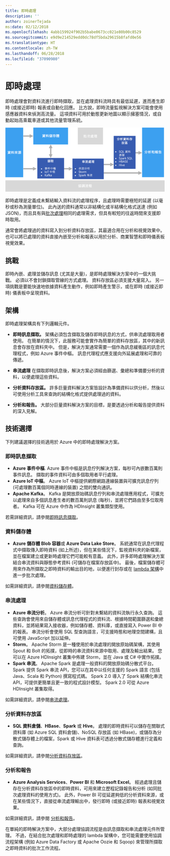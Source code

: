 ```yaml
---
title: 即時處理
description: ''
author: zoinerTejada
ms:date: 02/12/2018
ms.openlocfilehash: 4abb159924f902b5babe0673cc021e80b00c8529
ms.sourcegitcommit: e9d9e214529edd0dc78df5bda29615b8fafd0e56
ms.translationtype: HT
ms.contentlocale: zh-TW
ms.lasthandoff: 06/28/2018
ms.locfileid: "37090980"
---
```

# <a name="real-time-processing"></a>即時處理

即時處理會對資料流進行即時擷取，並在處理資料流時具有最低延遲，進而產生即時 (或接近即時) 報表或自動化回應。 比方說，即時流量監視解決方案可能會使用感應器資料來偵測高流量。 這項資料可用於動態更新地圖以顯示擁塞情況，或自動起始高乘載車道或其他流量管理系統。

![](./images/real-time-pipeline.png)

即時處理是定義成未繫結輸入資料流的處理程序，且處理時需要極短的延遲 (以毫秒或秒為測量單位)。 此內送的資料通常以非結構化或半結構化格式送達 (例如 JSON)，而且具有與[批次處理](./batch-processing.md)相同的處理需求，但具有較短的往返時間來支援即時取用。

通常會將處理過的資料寫入到分析資料存放區，其最適合用在分析和視覺效果中。 也可以將已處理的資料直接內嵌至分析和報表以用於分析、商業智慧和即時儀表板視覺效果。

## <a name="challenges"></a>挑戰

即時內嵌、處理並儲存訊息 (尤其是大量)，是即時處理解決方案中的一個大挑戰。 必須以不會封鎖擷取管線的方式處理。 資料存放區必須支援大量寫入。 另一項挑戰是要能快速地依據資料產生動作，例如即時產生警示，或在即時 (或接近即時) 儀表板中呈現資料。

## <a name="architecture"></a>架構

即時處理架構具有下列邏輯元件。

- **即時訊息擷取。** 架構必須包含擷取及儲存即時訊息的方式，供串流處理取用者使用。 在簡單的情況下，此服務可能會實作為簡單的資料存放區，其中的新訊息會存放在資料夾中。 但是，解決方案通常需要一個作為訊息緩衝區的訊息代理程式，例如 Azure 事件中樞。 訊息代理程式應支援向外延展處理和可靠的傳遞。

- **串流處理** 在擷取即時訊息後，解決方案必須經由篩選、彙總和準備要分析的資料，以便處理這些資料。

- **分析資料存放區。** 許多巨量資料解決方案皆設計為準備資料以供分析，然後以可使用分析工具來查詢的結構化格式提供處理過的資料。 

- **分析和報告。** 大部分巨量資料解決方案的目標，是要透過分析和報告提供資料的深入見解。 

## <a name="technology-choices"></a>技術選擇

下列建議選擇的技術適用於 Azure 中的即時處理解決方案。

### <a name="real-time-message-ingestion"></a>即時訊息擷取

- **Azure 事件中樞**. Azure 事件中樞是訊息佇列解決方案，每秒可內嵌數百萬則事件訊息。 擷取的事件資料可由多個取用者平行處理。
- **Azure IoT 中樞**。 Azure IoT 中樞提供網際網路連線裝置與可擴充訊息佇列 (可處理數百萬個同時連線的裝置) 之間的雙向通訊。
- **Apache Kafka**。 Kafka 是開放原始碼訊息佇列和串流處理應用程式，可擴充以處理來自多個訊息產生者的數百萬則訊息 (每秒)，並將它們路由至多位取用者。 Kafka 可在 Azure 中作為 HDInsight 叢集類型使用。

若需詳細資訊，請參閱[即時訊息擷取](../technology-choices/real-time-ingestion.md)。

### <a name="data-storage"></a>資料儲存體

- **Azure 儲存體 Blob 容器**或 **Azure Data Lake Store**。 系統通常在訊息代理程式中擷取傳入即時資料 (如上所述)，但在某些情況下，監視資料夾的新檔案，並在檔案建立或更新時處理它們可能較有意義。 此外，許多即時處理解決方案結合串流資料與靜態參考資料 (可儲存在檔案存放區中)。 最後，檔案儲存體可用來作為所擷取之即時資料的輸出目的地，以便進行封存或在 [lambda 架構](../big-data/index.md#lambda-architecture)中進一步批次處理。

如需詳細資訊，請參閱[資料儲存體](../technology-choices/data-storage.md)。

### <a name="stream-processing"></a>串流處理

- **Azure 串流分析**。 Azure 串流分析可針對未繫結的資料流執行永久查詢。 這些查詢會使用來自儲存體或訊息代理程式的資料流、根據時間範圍篩選和彙總資料，並將結果寫入接收器，例如儲存體、資料庫，或直接寫入 Power BI 中的報表。 串流分析會使用 SQL 型查詢語言，可支援時態和地理空間建構，且可使用 JavaScript 加以延伸。
- **Storm**。 Apache Storm 是一種使用於串流處理的開放原始碼架構，其使用 Spout 和 Bolt 的拓撲，從即時的串流資料來源中取用、處理及輸出結果。 您可以在 Azure HDInsight 叢集中佈建 Storm，並在 Java 或 C# 中實作拓撲。
- **Spark 串流**。 Apache Spark 是處理一般資料的開放原始碼分散式平台。 Spark 提供 Spark 串流 API，您可以在其中以任何支援的 Spark 語言 (包括 Java、Scala 和 Python) 撰寫程式碼。 Spark 2.0 導入了 Spark 結構化串流 API，可提供更簡單且更一致的程式設計模型。 Spark 2.0 可從 Azure HDInsight 叢集取得。

如需詳細資訊，請參閱[串流處理](../technology-choices/stream-processing.md)。

### <a name="analytical-data-store"></a>分析資料存放區

- **SQL 資料倉儲**、**HBase**、**Spark** 或 **Hive**。 處理的即時資料可以儲存在關聯式資料庫 (如 Azure SQL 資料倉儲)、NoSQL 存放區 (如 HBase)，或儲存為分散式儲存體上的檔案，Spark 或 Hive 資料表可透過分散式儲存體進行定義和查詢。

如需詳細資訊，請參閱[分析資料存放區](../technology-choices/analytical-data-stores.md)。

### <a name="analytics-and-reporting"></a>分析和報告

- **Azure Analysis Services**、**Power BI** 和 **Microsoft Excel**。 經過處理且儲存在分析資料存放區中的即時資料，可用來建立歷程記錄報告和分析 (如同批次處理資料的使用方式)。 此外，Power BI 可從延遲夠低的分析資料來源，或在某些情況下，直接從串流處理輸出中，發行即時 (或接近即時) 報表和視覺效果。

如需詳細資訊，請參閱 [分析和報告](../technology-choices/analysis-visualizations-reporting.md)。

在單純的即時解決方案中，大部分處理協調流程是由訊息擷取和串流處理元件所管理。 不過，在結合批次處理和即時處理的 lambda 架構中，您可能需要使用協調流程架構 (例如 Azure Data Factory 或 Apache Oozie 和 Sqoop) 來管理所擷取之即時資料的批次工作流程。

